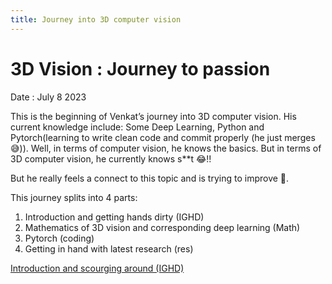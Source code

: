 ```yaml
---
title: Journey into 3D computer vision
---
```


# 3D Vision : Journey to passion

Date : July 8 2023

This is the beginning of Venkat’s journey into 3D computer vision. His current knowledge include: Some Deep Learning, Python and Pytorch(learning to write clean code and commit properly (he just merges 😅)). Well, in terms of computer vision, he knows the basics. But in terms of 3D computer vision, he currently knows s**t 😂!!

But he really feels a connect to this topic and is trying to improve 🤔.

This journey splits into 4 parts:

1. Introduction and getting hands dirty (IGHD)
2. Mathematics of 3D vision and corresponding deep learning (Math)
3. Pytorch (coding)
4. Getting in hand with latest research (res)

[Introduction and scourging around (IGHD)](3D%20Vision%20Journey%20to%20passion%2037ce321b3ee546daa4addffbf12e23f2/Introduction%20and%20scourging%20around%20(IGHD)%2030897ef0411240a2a41dbcbc350831fa.md)

